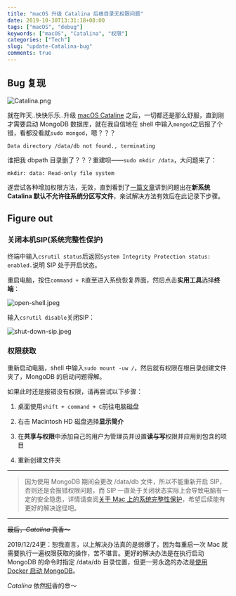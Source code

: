 ```yaml
---
title: "macOS 升级 Catalina 后根目录无权限问题"
date: 2019-10-30T13:31:18+08:00
tags: ["macOS", "debug"]
keywords: ["macOS", "Catalina", "权限"]
categories: ["Tech"]
slug: "update-Catalina-bug"
comments: true
---
```

## Bug 复现
![Catalina.png](/images/catelina-bug:catalina.png "Catalina")

就在昨天..快快乐乐..升级 [macOS Cataline](https://www.apple.com/macos/catalina/) 之后，一切都还是那么舒服，直到刚才需要启动 MongoDB 数据库，就在我自信地在 shell 中输入`mongod`之后报了个错，看都没看就`sudo mongod`，嗯？？？

```
Data directory /data/db not found., terminating
```
谁把我 dbpath 目录删了？？？重建呗——`sudo mkdir /data`，大问题来了：
```
mkdir: data: Read-only file system
```
遂尝试各种增加权限方法，无效，直到看到了[一篇文章](https://www.v2ex.com/t/605198?p=1)讲到问题出在**新系统 Catalina 默认不允许往系统分区写文件**，亲试解决方法有效后在此记录下步骤。
## Figure out
### 关闭本机SIP(系统完整性保护)
终端中输入`csrutil status`后返回`System Integrity Protection status: enabled.`说明 SIP 处于开启状态。


重启电脑，按住`command + R`直至进入系统恢复界面，然后点击**实用工具**选择**终端**：

![open-shell.jpeg](/images/cateline-bug:open-shell.jpeg "打开终端")

输入`csrutil disable`关闭SIP：

![shut-down-sip.jpeg](/images/catelina-bug:shut-down-sip.jpeg "关闭 SIP")

### 权限获取
重新启动电脑，shell 中输入`sudo mount -uw /`，然后就有权限在根目录创建文件夹了，MongoDB 的启动问题得解。

如果此时还是报错没有权限，请再尝试以下步骤：
    
1. 桌面使用`shift + command + C`前往电脑磁盘
    
2. 右击 Macintosh HD 磁盘选择**显示简介**
    
3. 在**共享与权限**中添加自己的用户为管理员并设置**读与写**权限并应用到包含的项目
    
4. 重新创建文件夹

---

> 因为使用 MongoDB 期间会更改 /data/db 文件，所以不能重新开启 SIP，否则还是会报错权限问题，而 SIP 一直处于关闭状态实际上会导致电脑有一定的安全隐患，详情请查阅[关于 Mac 上的系统完整性保护](https://support.apple.com/zh-cn/HT204899)，希望后续能有更好的解决途径吧。

***

~~最后，*Catalina* 真香～~~

2019/12/24更：恕我直言，以上解决办法真的是弱爆了，因为每重启一次 Mac 就需要执行一遍权限获取的操作，苦不堪言。更好的解决办法是在执行启动 MongoDB 的命令时指定 /data/db 目录位置，但更一劳永逸的办法是[使用 Docker 启动 MongoDB](https://hub.docker.com/_/mongo)。

*Catalina* 依然挺香的😎～